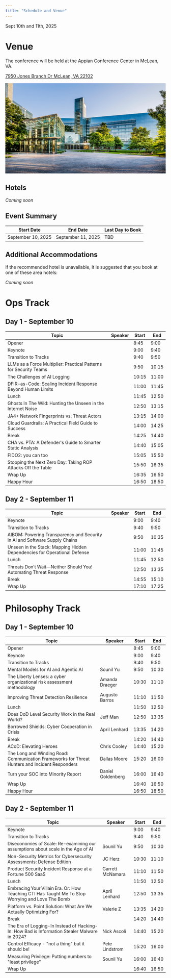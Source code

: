 ```yaml
---
title: "Schedule and Venue"
---
```


Sept 10th and 11th, 2025

# Venue

The conference will be held at the Appian Conference Center in McLean, VA.

[7950 Jones Branch Dr McLean, VA 22102](https://maps.app.goo.gl/jNwJgt44pLnw3dZa6)

[![Appian](/img/appian/0039.jpg)](https://capitalone.com)

## Hotels

*Coming soon*

## Event Summary

| Start Date                 | End Date                  | Last Day to Book         |
| -------------------------- | ------------------------- | ------------------------ |
| September 10, 2025 | September 11, 2025 | TBD |


## Additional Accommodations

If the recommended hotel is unavailable, it is suggested that you book at one of these area hotels:

*Coming soon*

# Ops Track

## Day 1 - September 10 

| Topic                                                             | Speaker            | Start | End   |
| -------------------------------------------------| ---------------------------------- | ----- | ----- | 
| Opener                                           |                  | 8:45  | 9:00  | 
| Keynote                                          |                  | 9:00  | 9:40  | 
| Transition to Tracks                             |                  | 9:40  | 9:50  | 
| LLMs as a Force Multiplier: Practical Patterns for Security Teams|  | 9:50  | 10:15 | 
| The Challenges of AI Logging                                      | | 10:15 | 11:00 | 
| DFIR-as-Code: Scaling Incident Response Beyond Human Limits       | | 11:00 | 11:45 | 
| Lunch                                                             | | 11:45 | 12:50 | 
| Ghosts In The Wild: Hunting the Unseen in the Internet Noise      | | 12:50 | 13:15 | 
| JA4+ Network Fingerprints vs. Threat Actors                       | | 13:15 | 14:00 | 
| Cloud Guardrails: A Practical Field Guide to Success              | | 14:00 | 14:25 | 
| Break                                                             | | 14:25 | 14:40 | 
| CHA vs. PTA: A Defender's Guide to Smarter Static Analysis        | | 14:40 | 15:05 | 
| FIDO2: you can too                                                | | 15:05 | 15:50 | 
| Stopping the Next Zero Day: Taking ROP Attacks Off the Table      | | 15:50 | 16:35 | 
| Wrap Up                                                           | | 16:35 | 16:50 | 
| Happy Hour                                                        | | 16:50 | 18:50 |

## Day 2 - September 11

| Topic                                                                 | Speaker                | Start | End   | 
| ----------------------------------------------------------------|---------- | ----- | ----- | 
| Keynote                                                                   | | 9:00  | 9:40  | 
| Transition to Tracks                                                      | | 9:40  | 9:50  | 
| AIBOM: Powering Transparency and Security in AI and Software Supply Chains| | 9:50  | 10:35 | 
| Unseen in the Stack: Mapping Hidden Dependencies for Operational Defense  | | 11:00 | 11:45 | 
| Lunch                                                                     | | 11:45 | 12:50 | 
| Threats Don’t Wait—Neither Should You! Automating Threat Response         | | 12:50 | 13:35 | 
| Break                                                                     | | 14:55 | 15:10 | 
| Wrap Up                                                                   | | 17:10 | 17:25 |


# Philosophy Track 

## Day 1 - September 10

| Topic                                                                                             | Speaker           | Start | End   | 
| ------------------------------------------------------------------------------------------------- | ----------------- | ----- | ----- | 
| Opener                                                                                            |                   | 8:45  | 9:00  | 
| Keynote                                                                                           |                   | 9:00  | 9:40  | 
| Transition to Tracks                                                                              |                   | 9:40  | 9:50  | 
| Mental Models for AI and Agentic AI                                                               | Sounil Yu         | 9:50  | 10:30 | 
| The Liberty Lenses: a cyber organizational risk assessment methodology                            | Amanda Draeger    | 10:30 | 11:10 | 
| Improving Threat Detection Resilience                                                             | Augusto Barros    | 11:10 | 11:50 | 
| Lunch                                                                                             |                   | 11:50 | 12:50 | 
| Does DoD Level Security Work in the Real World?                                                   | Jeff Man          | 12:50 | 13:35 | 
| Borrowed Shields: Cyber Cooperation in Crisis                                                     | April Lenhard     | 13:35 | 14:20 | 
| Break                                                                                             |                   | 14:20 | 14:40 | 
| ACoD: Elevating Heroes                                                                            | Chris Cooley      | 14:40 | 15:20 | 
| The Long and Winding Road: Communication Frameworks for Threat Hunters and Incident Responders    | Dallas Moore      | 15:20 | 16:00 | 
| Turn your SOC into Minority Report                                                                | Daniel Goldenberg | 16:00 | 16:40 | 
| Wrap Up                                                                                           |                   | 16:40 | 16:50 | 
| Happy Hour                                                                                        |                   | 16:50 | 18:50 | 

## Day 2 - September 11

| Topic                                                                                             | Speaker           | Start | End   |  
| ------------------------------------------------------------------------------------------------- | ----------------- | ----- | ----- | 
| Keynote                                                                                           |                   | 9:00  | 9:40  | 
| Transition to Tracks                                                                              |                   | 9:40  | 9:50  | 
| Diseconomies of Scale: Re-examining our assumptions about scale in the Age of AI                  | Sounil Yu         | 9:50  | 10:30 | 
| Non-Security Metrics for Cybersecurity Assessments: Defense Edition                               | JC Herz           | 10:30 | 11:10 | 
| Product Security Incident Response at a Fortune 500 SaaS                                          | Garrett McNamara  | 11:10 | 11:50 | 
| Lunch                                                                                             |                   | 11:50 | 12:50 | 
| Embracing Your Villain Era. Or: How Teaching CTI Has Taught Me To Stop Worrying and Love The Bomb | April Lenhard     | 12:50 | 13:35 | 
| Platform vs. Point Solution: What Are We Actually Optimizing For?                                 | Valerie Z         | 13:35 | 14:20 | 
| Break                                                                                             |                   | 14:20 | 14:40 | 
| The Era of Logging-In Instead of Hacking-In: How Bad is Information Stealer Malware in 2024?      | Nick Ascoli       | 14:40 | 15:20 | 
| Control Efficacy - "not a thing" but it should be!                                                | Pete Lindstrom    | 15:20 | 16:00 | 
| Measuring Privilege: Putting numbers to "least privilege"                                         | Sounil Yu         | 16:00 | 16:40 |
| Wrap Up                                                                                           |                   | 16:40 | 16:50 | 
